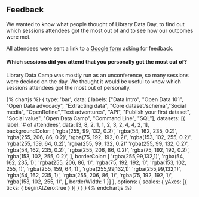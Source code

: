 ## Feedback 

We wanted to know what people thought of Library Data Day, to find out which sessions attendees got the most out of and to see how our outcomes were met. 

All attendees were sent a link to a [Google form](https://goo.gl/forms/5JSfERpKy2omwleI2) asking for feedback. 

#### Which sessions did you attend that you personally got the most out of?

Library Data Camp was mostly run as an unconference, so many sessions were decided on the day. We thought it would be useful to know which sessions attendees got the most out of personally. 

{% chartjs %} 
{ 
  type: 'bar', 
  data: { 
  labels: ["Data Intro", "Open Data 101", "Open Data advocacy", "Extracting data", "Core dataset/schema","Social media", "OpenRefine","Text adventures", "API", "Publish your first dataset", "Social value", "Open Data Camp", "Command Line", "SQL"], datasets: [{ 
    label: '# of attendees', 
    data: [3, 8, 2, 1, 1, 2, 3, 2, 4, 4, 2, 1], 
    backgroundColor: [ 
      'rgba(255, 99, 132, 0.2)', 
      'rgba(54, 162, 235, 0.2)', 
      'rgba(255, 206, 86, 0.2)', 
      'rgba(75, 192, 192, 0.2)', 
      'rgba(153, 102, 255, 0.2)', 
      'rgba(255, 159, 64, 0.2)', 
      'rgba(255, 99, 132, 0.2)' 
      'rgba(255, 99, 132, 0.2)', 
      'rgba(54, 162, 235, 0.2)', 
      'rgba(255, 206, 86, 0.2)', 
      'rgba(75, 192, 192, 0.2)', 
      'rgba(153, 102, 255, 0.2)', 
    ], 
    borderColor: [ 
      'rgba(255,99,132,1)', 
      'rgba(54, 162, 235, 1)', 
      'rgba(255, 206, 86, 1)', 
      'rgba(75, 192, 192, 1)', 
      'rgba(153, 102, 255, 1)', 
      'rgba(255, 159, 64, 1)', 
      'rgba(255,99,132,1)' 
      'rgba(255,99,132,1)', 
      'rgba(54, 162, 235, 1)', 
      'rgba(255, 206, 86, 1)', 
      'rgba(75, 192, 192, 1)', 
      'rgba(153, 102, 255, 1)', 
      ], 
      borderWidth: 1 
    }] 
      }, 
      options: { 
        scales: { 
          yAxes: [{ 
            ticks: { 
              beginAtZero:true 
            } 
          }] 
       } 
     } 
   } 
{% endchartjs %}
